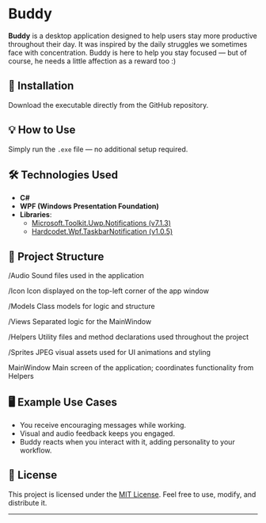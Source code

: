 # Buddy

**Buddy** is a desktop application designed to help users stay more productive throughout their day. It was inspired by the daily struggles we sometimes face with concentration. Buddy is here to help you stay focused — but of course, he needs a little affection as a reward too :)

## 🚀 Installation

Download the executable directly from the GitHub repository.

## 💡 How to Use

Simply run the `.exe` file — no additional setup required.

## 🛠️ Technologies Used

- **C#**
- **WPF (Windows Presentation Foundation)**
- **Libraries**:
  - [Microsoft.Toolkit.Uwp.Notifications (v7.1.3)](https://www.nuget.org/packages/Microsoft.Toolkit.Uwp.Notifications)
  - [Hardcodet.Wpf.TaskbarNotification (v1.0.5)](https://www.nuget.org/packages/Hardcodet.Wpf.TaskbarNotification)

## 📁 Project Structure

/Audio
Sound files used in the application

/Icon
Icon displayed on the top-left corner of the app window

/Models
Class models for logic and structure

/Views
Separated logic for the MainWindow

/Helpers
Utility files and method declarations used throughout the project

/Sprites
JPEG visual assets used for UI animations and styling

MainWindow
Main screen of the application; coordinates functionality from Helpers


## 🖥️ Example Use Cases

- You receive encouraging messages while working.
- Visual and audio feedback keeps you engaged.
- Buddy reacts when you interact with it, adding personality to your workflow.

## 📄 License

This project is licensed under the [MIT License](./LICENSE). Feel free to use, modify, and distribute it.

---

